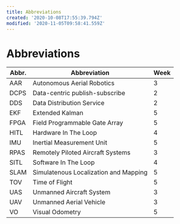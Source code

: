 ```yaml
---
title: Abbreviations
created: '2020-10-08T17:55:39.794Z'
modified: '2020-11-05T09:58:41.559Z'
---
```


# Abbreviations
| Abbr. | Abbreviation | Week |
| --- | --- | --- |
| AAR | Autonomous Aerial Robotics | 3 |
| DCPS | Data-centric publish-subscribe | 2 |
| DDS | Data Distribution Service | 2 |
| EKF | Extended Kalman | 5 |
| FPGA | Field Programmable Gate Array | 5 |
| HITL | Hardware In The Loop | 4 |
| IMU | Inertial Measurement Unit | 5 |
| RPAS | Remotely Piloted Aircraft Systems | 3 |
| SITL | Software In The Loop | 4 |
| SLAM | Simulatenous Localization and Mapping | 5 |
| TOV | Time of Flight | 5 |
| UAS | Unmanned Aircraft System | 3 |
| UAV | Unmanned Aerial Vehicle | 3 |
| VO | Visual Odometry | 5 |

